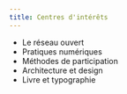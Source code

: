 ```yaml
---
title: Centres d'intérêts
---
```

- Le réseau ouvert
- Pratiques numériques 
- Méthodes de participation
- Architecture et design
- Livre et typographie